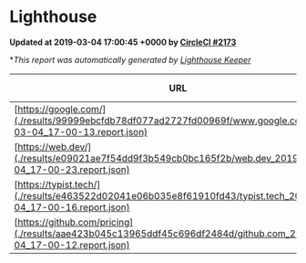 
# Lighthouse

**Updated at 2019-03-04 17:00:45 +0000 by [CircleCI #2173](https://circleci.com/gh/ItinerisLtd/lighthouse-keeper-example/2173)**

**This report was automatically generated by [Lighthouse Keeper](https://github.com/itinerisltd/lighthouse-keeper)*

| URL | Performance | Accessibility | Best Practices | SEO | PWA | Updated At |
| --- | --- | --- | --- | --- | --- | --- |
| [https://google.com/](./results/99999ebcfdb78df077ad2727fd00969f/www.google.com_2019-03-04_17-00-13.report.json) | 0.95 | 0.71 | 0.93 | 0.8 | 0.58 | 2019-03-04T17:00:13.006Z |
| [https://web.dev/](./results/e09021ae7f54dd9f3b549cb0bc165f2b/web.dev_2019-03-04_17-00-23.report.json) | 0.97 | 0.93 | 1 | 0.91 | 1 | 2019-03-04T17:00:23.225Z |
| [https://typist.tech/](./results/e463522d02041e06b035e8f61910fd43/typist.tech_2019-03-04_17-00-16.report.json) | 1 |  |  |  |  | 2019-03-04T17:00:16.653Z |
| [https://github.com/pricing](./results/aae423b045c13965ddf45c696df2484d/github.com_2019-03-04_17-00-12.report.json) | 0.8 | 0.89 | 0.93 | 0.9 | 0.58 | 2019-03-04T17:00:12.785Z |
